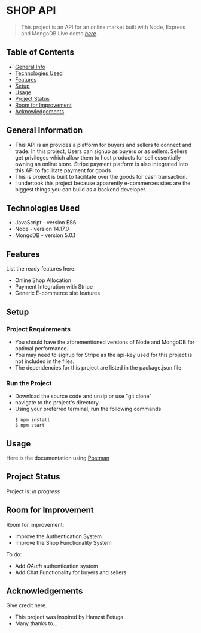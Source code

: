 # SHOP API
> This project is an API for an online market built with Node, Express and MongoDB
> Live demo [_here_](https://www.example.com). <!-- If you have the project hosted somewhere, include the link here. -->

## Table of Contents
* [General Info](#general-information)
* [Technologies Used](#technologies-used)
* [Features](#features)
* [Setup](#setup)
* [Usage](#usage)
* [Project Status](#project-status)
* [Room for Improvement](#room-for-improvement)
* [Acknowledgements](#acknowledgements)

## General Information
- This API is an provides a platform for buyers and sellers to connect and trade. In this project, Users can signup as buyers or as sellers. Sellers get privileges which allow them to host products for sell essentially owning an online store. Stripe payment platform is also integrated into this API to facilitate payment for goods
- This is project is built to facilitate over the goods for cash transaction.
- I undertook this project because apparently e-commerces sites are the biggest things you can build as a backend developer.


## Technologies Used
- JavaScript - version ES6
- Node - version 14.17.0
- MongoDB - version 5.0.1


## Features
List the ready features here:
- Online Shop Allocation
- Payment Integration with Stripe
- Generic E-commerce site features

## Setup
### Project Requirements
+ You should have the aforementioned versions of Node and MongoDB for optimal performance.
+ You may need to signup for Stripe as the api-key used for this project is not included in the files.
+ The dependencies for this project are listed in the package.json file

### Run the Project
+ Download the source code and unzip or use "git clone"
+ navigate to the project's directory
+ Using your preferred terminal, run the following commands
    ```
    $ npm install
    $ npm start
   ```
  

## Usage
Here is the documentation using [Postman]()

## Project Status
Project is: _in progress_

## Room for Improvement

Room for improvement:
- Improve the Authentication System
- Improve the Shop Functionality System

To do:
- Add *OAuth* authentication system
- Add Chat Functionality for buyers and sellers


## Acknowledgements
Give credit here.
- This project was inspired by Hamzat Fetuga
- Many thanks to...

